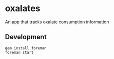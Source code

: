 # oxalates
An app that tracks oxalate consumption information

## Development

```
gem install foreman
foreman start
```

